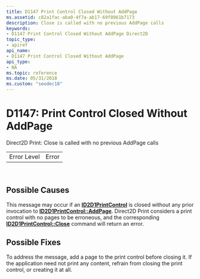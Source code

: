 ```yaml
---
title: D1147 Print Control Closed Without AddPage
ms.assetid: c82a1fac-aba0-4f7a-ab17-69f8961b7173
description: Close is called with no previous AddPage calls
keywords:
- D1147 Print Control Closed Without AddPage Direct2D
topic_type:
- apiref
api_name:
- D1147 Print Control Closed Without AddPage
api_type:
- NA
ms.topic: reference
ms.date: 05/31/2018
ms.custom: "seodec18"
---
```


# D1147: Print Control Closed Without AddPage

Direct2D Print: Close is called with no previous AddPage calls



|             |       |
|-------------|-------|
| Error Level | Error |



 

## Possible Causes

This message may occur if an [**ID2D1PrintControl**](https://msdn.microsoft.com/en-us/library/Hh847997(v=VS.85).aspx) is closed without any prior invocation to [**ID2D1PrintControl::AddPage**](https://msdn.microsoft.com/en-us/library/Hh847998(v=VS.85).aspx). Direct2D Print considers a print control with no pages to be erroneous, and the corresponding [**ID2D1PrintControl::Close**](https://msdn.microsoft.com/en-us/library/Hh848001(v=VS.85).aspx) command will return an error.

## Possible Fixes

To address the message, add a page to the print control before closing it. If the application need not print any content, refrain from closing the print control, or creating it at all.

 

 




